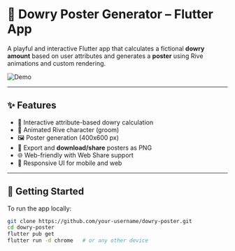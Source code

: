 # 💍 Dowry Poster Generator – Flutter App

A playful and interactive Flutter app that calculates a fictional **dowry amount** based on user attributes and generates a **poster** using Rive animations and custom rendering.

![Demo](https://github.com/user-attachments/assets/0a42d42e-c576-42ee-a7f9-72911580b3a1)

---

## ✨ Features

- 🧠 Interactive attribute-based dowry calculation
- 🎨 Animated Rive character (groom)
- 🖼️ Poster generation (400x600 px)
- 📸 Export and **download/share** posters as PNG
- 🌐 Web-friendly with Web Share support
- 📱 Responsive UI for mobile and web

---

## 🚀 Getting Started

To run the app locally:

```bash
git clone https://github.com/your-username/dowry-poster.git
cd dowry-poster
flutter pub get
flutter run -d chrome   # or any other device

